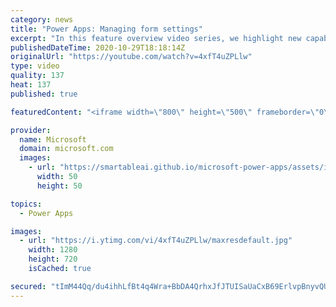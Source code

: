 ```yaml
---
category: news
title: "Power Apps: Managing form settings"
excerpt: "In this feature overview video series, we highlight new capabilities included in the latest update to Microsoft Power Apps.  Improvements to Microsoft Power Apps for managing form settings and events allow users to set various features on a form in the new modern designer.   Get the most out of Power"
publishedDateTime: 2020-10-29T18:18:14Z
originalUrl: "https://youtube.com/watch?v=4xfT4uZPLlw"
type: video
quality: 137
heat: 137
published: true

featuredContent: "<iframe width=\"800\" height=\"500\" frameborder=\"0\" src=\"https://www.youtube.com/embed/4xfT4uZPLlw\" allow=\"accelerometer; autoplay; encrypted-media; gyroscope; picture-in-picture\" allowfullscreen></iframe>"

provider:
  name: Microsoft
  domain: microsoft.com
  images:
    - url: "https://smartableai.github.io/microsoft-power-apps/assets/images/organizations/microsoft.com-50x50.jpg"
      width: 50
      height: 50

topics:
  - Power Apps

images:
  - url: "https://i.ytimg.com/vi/4xfT4uZPLlw/maxresdefault.jpg"
    width: 1280
    height: 720
    isCached: true

secured: "tImM44Qq/du4ihhLfBt4q4Wra+BbDA4QrhxJfJTUISaUaCxB69ErlvpBnyvQUhGmKuX7PDvKbuu6jmjTKG4OuXGj6O8kfowD2UAQM2ZLSzcbcltJiCX1FFvGuv+jyw/NE6bzjxHQZKe0HY9z+OqfcEVA9w+JCXUHPXQ9jKhyMjTgTq9J07or620XJeU4janGVYJy2BPDXtlU1u1KEzNl3fgO5eP0JGhfgkDpteZWX9FOyVQrHnuts2uDwwX3EzHg9VW0/D+zwyh1DuEeFBWMDYZHYCUbj7YH/ec0muXst7H9jgDTqBxEK+Lt2LqpUGFUo6UOXpqFh1WdEgRIZKfQDW3iF4T2NjdzVvNPXD1+SaWl+u74/Y0AWQJGaQQq1ThNy65mD2qfCnoKQ2M6UBPxCMGwB2aBfRRQo4+w8igNXrAdZ6TwObai/hxGdEoyLvqU;eV7LNzCGGoRkkrMi2ztELA=="
---
```


